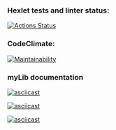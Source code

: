 ### Hexlet tests and linter status:
[![Actions Status](https://github.com/rachmethe/frontend-project-lvl1/workflows/hexlet-check/badge.svg)](https://github.com/rachmethe/frontend-project-lvl1/actions)

### CodeClimate:
[![Maintainability](https://api.codeclimate.com/v1/badges/c528364db4648b926669/maintainability)](https://codeclimate.com/github/rachmethe/frontend-project-lvl1/maintainability)

### myLib documentation
[![asciicast](https://asciinema.org/a/DPgCTftKKpMda6q5S4bLwaNqF.svg)](https://asciinema.org/a/DPgCTftKKpMda6q5S4bLwaNqF)

[![asciicast](https://asciinema.org/a/XRCKp0v1jYHkzlVj6qMtLBjuH.svg)](https://asciinema.org/a/XRCKp0v1jYHkzlVj6qMtLBjuH)

[![asciicast](https://asciinema.org/a/p4G6eYeAc01WvR3PUuDFgyTUj.svg)](https://asciinema.org/a/p4G6eYeAc01WvR3PUuDFgyTUj)